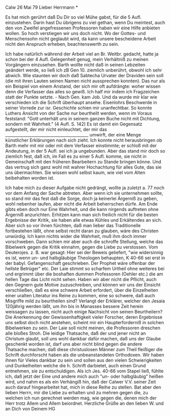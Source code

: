  Calw 26 Mai 79
Lieber Herrmann <Mogl>*

Es hat mich gerührt daß Du Dir so viel Mühe gabst, für die 5 Aufl. einzustehen. Darin hast Du übrigens zu viel gethan, wenn Du meintest, auch den von Zweifel angefressenen Professoren haben wir eine Hilfe anbieten wollen. So hoch verstiegen wir uns doch nicht. Wo der Gottes- und Menschensohn nicht geglaubt wird, da kann unsere bescheidene Arbeit nicht den Anspruch erheben, beachtenswerth zu sein.

Ich habe natürlich während der Arbeit viel an Br. Weitbr. gedacht, hatte ja schon bei der 4 Aufl. Gelegenheit genug, mein Verhältniß zu meinen Vorgängern einzusehen. Barth wollte nicht daß in seinen Lebzeiten geändert werde, so ließ ich zB Gen 10. ziemlich unberührt, obwohl ich sehr abwich. Wie staunten wir doch daß Sabtecha Urvater der Draviden sein soll (die mit ihren Lauten seinen Namen nicht aussprechen konnten). Das nur als ein Beispiel von einem Anstand, der sich mir oft aufdrängte: woher wissen denn die Verfasser das alles so gewiß. Ich half mir indem ich Fragzeichen statt der Punkte setzte. - Nach Gen. kam Job. Und da wurde mir klar wie verschieden ich die Schrift überhaupt ansehe. Eisenlohrs Beschwerde in seiner Vorrede zur isr. Geschichte schien mir unanfechtbar. So konnte Luthers Ansicht von der Sache nur beurtheilt werden, wenn im Voraus feststand: "Gott unterhält uns in seinem ganzen Buche nicht mit Dichtung, sondern mit Wahrheit." (4 Aufl. S. 142) Es ist damit ein Gegensatz aufgestellt, der mir nicht einleuchtet, der mir das _________________________________________ umwirft, der eine Menge künstlicher Erklärungen nach sich zieht. Ich konnte nicht herausbringen ob Barth mehr mit mir oder mit dem Verfasser einstimmte; er schloß mit der Andeutung, in der 5 Aufl. sei ich ja ungebunden. Aber das stand mir doch so ziemlich fest, daß ich, im Fall es zu einer 5 Aufl. komme, sie nicht in Gemeinschaft mit den früheren Bearbeitern zu Stande bringen könne. Und das vertrug sich ganz wohl mit wahrer Hochachtung für alles Gute, das sie uns übermachten. Sie wissen wohl selbst kaum, wie viel vom Alten beibehalten worden ist.

Ich habe mich zu dieser Aufgabe nicht gedrängt, wollte ja zuletzt a. 77 noch vor dem Anfang der Sache abtreten. Aber wenn ich sie unternehmen sollte, so stand mir das fest daß die Sorge, doch ja keinerlei Ärgerniß zu geben, wohl nebenher laufen, aber nicht die Arbeit beherrschen dürfe. Am Ende gibts eben doch nur Eine Wahrheit, und die kann nirgends auftreten ohne Ärgerniß anzurichten. Erhitzen kann man sich freilich nicht für die besten Ergebnisse der Kritik, sie haben alle etwas Kühles und Erkältendes an sich. Aber sich so vor ihnen fürchten, daß man lieber das Traditionelle fortbestehen läßt, ohne selbst recht daran zu glauben, wäre des Christen unwürdig. Ich kann nichts wider die Wahrheit, muß ihm doch immer vorschweben. 
Dann schien mir aber auch die schroffe Stellung, welche das Bibelwerk gegen die Kritik einnahm, gegen die Liebe zu verstossen. Vom Deuterojes. z. B. war gesagt: Hier sei der Beweis geliefert, "wie widersinnig es ist, wenn un- und halbgläubige Theologen behaupten, K 40-66 sei erst in der babyl. Gefangenschaft geschrieben. Der Prophet wäre offenbar der hellste Betrüger" etc. Der Laie stimmt so scharfem Urtheil ohne weiteres bei und ergrimmt über die boshaften dummen Professoren (Oehler etc.) die am hellen Tage das Licht nicht sehen. Haben wir aber nicht die Pflicht, auch den Gegnern gute Motive zuzuschreiben, und können wir uns der Einsicht verschließen, daß es eine schwere Arbeit erfordert, über die Einzelheiten einer uralten Literatur ins Reine zu kommen, eine so schwere, daß auch Misgriffe mild zu beurtheilen sind? Verlangt der Erklärer, welcher den Jesaia 120jährig werden läßt, um ihn bis in Manasses bessere Zeit herein weissagen zu lassen, nicht auch einige Nachsicht von seinen Beurtheilern? Die Anerkennung der Gewissenhaftigkeit vieler Forscher, deren Ergebnisse uns selbst doch nicht anstehen, scheint mir ein Haupterforderniß in solchen Bibelwerken zu sein. Der Laie soll nicht meinen, die Professoren dreschen alle bloßes Stroh. Die leidige Thatsache, daß der und jener nicht an Christum glaubt, soll uns wohl dankbar dafür machen, daß uns der Glaube geschenkt worden ist, darf uns aber nicht blind gegen die andere Thatsache machen, daß diese christuslosen Männer zum Theil fleißiger die Schrift durchforscht haben als die unbeanstandeten Orthodoxen. Wir haben ihnen für Vieles dankbar zu sein und sollen aus den vielen Schwierigkeiten und Dunkelheiten welche die h. Schrift darbietet, auch einen Grund entnehmen, sie zu entschuldigen. Als ich Jes. 40-66 vom Stapel ließ, fühlte ich, daß jetzt der Eine und andere mich auch "un- oder halbgläubig" heißen wird, und nahm es als ein Verhängiß hin, daß der Calwer V.V. seiner Zeit auch darauf hingearbeitet hat, mich in diese Reihe zu stellen. Bat aber den lieben Herrn, mir die Liebe zu erhalten und zu mehren gegen die, zu welchen ich nun gerechnet werden mag, wie gegen die, denen mich der Herr trotz Allem und Allem beiordnet. Herzliche Grüße an den lieben W.
 und an Dich von Deinem HG
